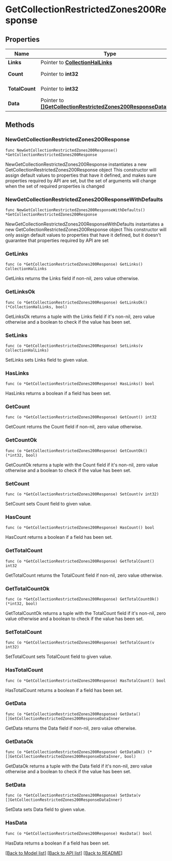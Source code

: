 # GetCollectionRestrictedZones200Response

## Properties

Name | Type | Description | Notes
------------ | ------------- | ------------- | -------------
**Links** | Pointer to [**CollectionHalLinks**](CollectionHalLinks.md) |  | [optional] 
**Count** | Pointer to **int32** |  | [optional] [readonly] 
**TotalCount** | Pointer to **int32** |  | [optional] [readonly] 
**Data** | Pointer to [**[]GetCollectionRestrictedZones200ResponseDataInner**](GetCollectionRestrictedZones200ResponseDataInner.md) |  | [optional] [readonly] 

## Methods

### NewGetCollectionRestrictedZones200Response

`func NewGetCollectionRestrictedZones200Response() *GetCollectionRestrictedZones200Response`

NewGetCollectionRestrictedZones200Response instantiates a new GetCollectionRestrictedZones200Response object
This constructor will assign default values to properties that have it defined,
and makes sure properties required by API are set, but the set of arguments
will change when the set of required properties is changed

### NewGetCollectionRestrictedZones200ResponseWithDefaults

`func NewGetCollectionRestrictedZones200ResponseWithDefaults() *GetCollectionRestrictedZones200Response`

NewGetCollectionRestrictedZones200ResponseWithDefaults instantiates a new GetCollectionRestrictedZones200Response object
This constructor will only assign default values to properties that have it defined,
but it doesn't guarantee that properties required by API are set

### GetLinks

`func (o *GetCollectionRestrictedZones200Response) GetLinks() CollectionHalLinks`

GetLinks returns the Links field if non-nil, zero value otherwise.

### GetLinksOk

`func (o *GetCollectionRestrictedZones200Response) GetLinksOk() (*CollectionHalLinks, bool)`

GetLinksOk returns a tuple with the Links field if it's non-nil, zero value otherwise
and a boolean to check if the value has been set.

### SetLinks

`func (o *GetCollectionRestrictedZones200Response) SetLinks(v CollectionHalLinks)`

SetLinks sets Links field to given value.

### HasLinks

`func (o *GetCollectionRestrictedZones200Response) HasLinks() bool`

HasLinks returns a boolean if a field has been set.

### GetCount

`func (o *GetCollectionRestrictedZones200Response) GetCount() int32`

GetCount returns the Count field if non-nil, zero value otherwise.

### GetCountOk

`func (o *GetCollectionRestrictedZones200Response) GetCountOk() (*int32, bool)`

GetCountOk returns a tuple with the Count field if it's non-nil, zero value otherwise
and a boolean to check if the value has been set.

### SetCount

`func (o *GetCollectionRestrictedZones200Response) SetCount(v int32)`

SetCount sets Count field to given value.

### HasCount

`func (o *GetCollectionRestrictedZones200Response) HasCount() bool`

HasCount returns a boolean if a field has been set.

### GetTotalCount

`func (o *GetCollectionRestrictedZones200Response) GetTotalCount() int32`

GetTotalCount returns the TotalCount field if non-nil, zero value otherwise.

### GetTotalCountOk

`func (o *GetCollectionRestrictedZones200Response) GetTotalCountOk() (*int32, bool)`

GetTotalCountOk returns a tuple with the TotalCount field if it's non-nil, zero value otherwise
and a boolean to check if the value has been set.

### SetTotalCount

`func (o *GetCollectionRestrictedZones200Response) SetTotalCount(v int32)`

SetTotalCount sets TotalCount field to given value.

### HasTotalCount

`func (o *GetCollectionRestrictedZones200Response) HasTotalCount() bool`

HasTotalCount returns a boolean if a field has been set.

### GetData

`func (o *GetCollectionRestrictedZones200Response) GetData() []GetCollectionRestrictedZones200ResponseDataInner`

GetData returns the Data field if non-nil, zero value otherwise.

### GetDataOk

`func (o *GetCollectionRestrictedZones200Response) GetDataOk() (*[]GetCollectionRestrictedZones200ResponseDataInner, bool)`

GetDataOk returns a tuple with the Data field if it's non-nil, zero value otherwise
and a boolean to check if the value has been set.

### SetData

`func (o *GetCollectionRestrictedZones200Response) SetData(v []GetCollectionRestrictedZones200ResponseDataInner)`

SetData sets Data field to given value.

### HasData

`func (o *GetCollectionRestrictedZones200Response) HasData() bool`

HasData returns a boolean if a field has been set.


[[Back to Model list]](../README.md#documentation-for-models) [[Back to API list]](../README.md#documentation-for-api-endpoints) [[Back to README]](../README.md)


